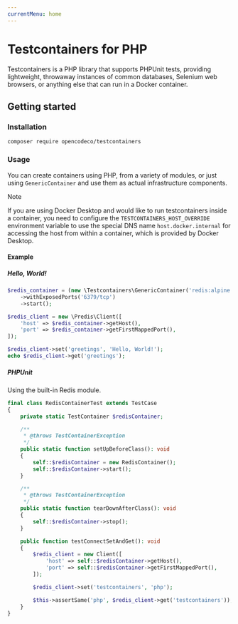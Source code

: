 ```yaml
---
currentMenu: home
---
```

# Testcontainers for PHP

Testcontainers is a PHP library that supports PHPUnit tests, providing lightweight, throwaway instances of common databases, Selenium web browsers, or anything else that can run in a Docker container.

## Getting started

### Installation

```shell
composer require opencodeco/testcontainers
```

### Usage

You can create containers using PHP, from a variety of modules, or just using `GenericContainer` and use them as actual infrastructure components.

> [!NOTE]
> If you are using Docker Desktop and would like to run testcontainers inside a container, you need to configure the ```TESTCONTAINERS_HOST_OVERRIDE``` environment variable to use the special DNS name ```host.docker.internal``` for accessing the host from within a container, which is provided by Docker Desktop.

#### Example

##### Hello, World!

```php
$redis_container = (new \Testcontainers\GenericContainer('redis:alpine'))
    ->withExposedPorts('6379/tcp')
    ->start();

$redis_client = new \Predis\Client([
    'host' => $redis_container->getHost(),
    'port' => $redis_container->getFirstMappedPort(),
]);

$redis_client->set('greetings', 'Hello, World!');
echo $redis_client->get('greetings');
```

##### PHPUnit

Using the built-in Redis module.

```php
final class RedisContainerTest extends TestCase
{
    private static TestContainer $redisContainer;

    /**
     * @throws TestContainerException
     */
    public static function setUpBeforeClass(): void
    {
        self::$redisContainer = new RedisContainer();
        self::$redisContainer->start();
    }

    /**
     * @throws TestContainerException
     */
    public static function tearDownAfterClass(): void
    {
        self::$redisContainer->stop();
    }

    public function testConnectSetAndGet(): void
    {
        $redis_client = new Client([
            'host' => self::$redisContainer->getHost(),
            'port' => self::$redisContainer->getFirstMappedPort(),
        ]);

        $redis_client->set('testcontainers', 'php');

        $this->assertSame('php', $redis_client->get('testcontainers'));
    }
}
```